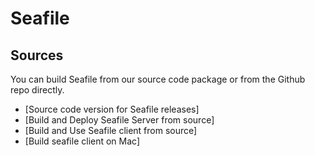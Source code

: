 # Seafile
## Sources

You can build Seafile from our source code package or from the Github repo directly.

* [Source code version for Seafile releases]
* [Build and Deploy Seafile Server from source]
* [Build and Use Seafile client from source]
* [Build seafile client on Mac]
